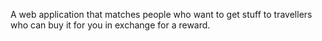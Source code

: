 A web application that matches people who want to get stuff to travellers who can buy it for you in exchange for a reward.
